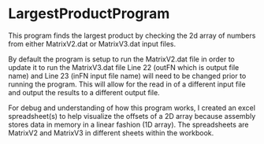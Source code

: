 # LargestProductProgram

This program finds the largest product by checking the 2d array of numbers from either MatrixV2.dat or MatrixV3.dat input files.

By default the program is setup to run the MatrixV2.dat file in order to update it to run the MatrixV3.dat file
Line 22 (outFN which is output file name) and Line 23 (inFN input file name) will need to be changed prior to running the program. This will allow for the read in of a different input file and output the results to a different output file.

For debug and understanding of how this program works, I created an excel spreadsheet(s) to help visualize the offsets of a 2D array because assembly stores data in memory in a linear fashion (1D array). The spreadsheets are MatrixV2 and MatrixV3 in different sheets within the workbook.

